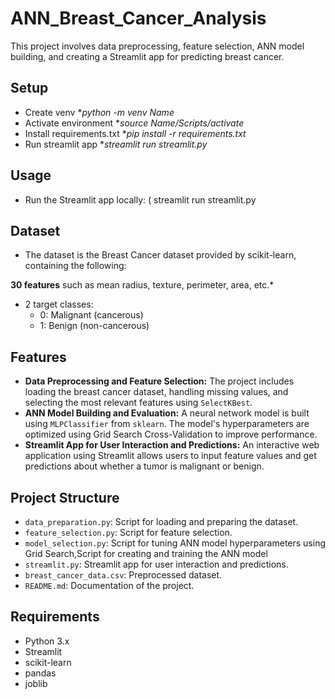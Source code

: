 ﻿# ANN_Breast_Cancer_Analysis

This project involves data preprocessing, feature selection, ANN model building, and creating a Streamlit app for predicting breast cancer.

## Setup

- Create venv
  **python -m venv Name*
- Activate environment
  **source Name/Scripts/activate*
- Install requirements.txt
  **pip install -r requirements.txt*
- Run streamlit app
  **streamlit run streamlit.py*


## Usage

- Run the Streamlit app locally: ( streamlit run streamlit.py

## Dataset

- The dataset is the Breast Cancer dataset provided by scikit-learn, containing the following:

**30 features** such as mean radius, texture, perimeter, area, etc.*
- 2 target classes:
   - 0: Malignant (cancerous)
   - 1: Benign (non-cancerous)

## Features

- **Data Preprocessing and Feature Selection:** The project includes loading the breast cancer dataset, handling missing values, and selecting the most relevant features using `SelectKBest`.
- **ANN Model Building and Evaluation:** A neural network model is built using `MLPClassifier` from `sklearn`. The model's hyperparameters are optimized using Grid Search Cross-Validation to improve performance.
- **Streamlit App for User Interaction and Predictions:** An interactive web application using Streamlit allows users to input feature values and get predictions about whether a tumor is malignant or benign.

## Project Structure

- `data_preparation.py`: Script for loading and preparing the dataset.
- `feature_selection.py`: Script for feature selection.
- `model_selection.py`: Script for tuning ANN model hyperparameters using Grid Search,Script for creating and training the ANN model
- `streamlit.py`: Streamlit app for user interaction and predictions.
- `breast_cancer_data.csv`: Preprocessed dataset.
- `README.md`: Documentation of the project.

## Requirements

- Python 3.x
- Streamlit
- scikit-learn
- pandas
- joblib


